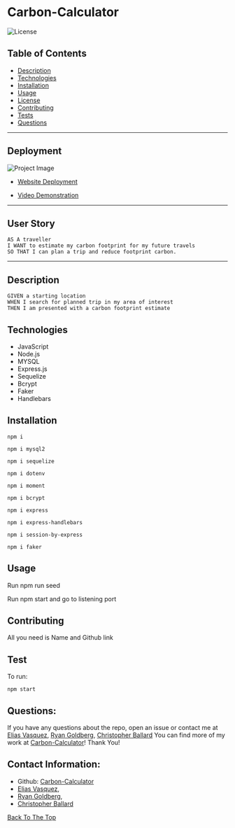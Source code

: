 # Carbon-Calculator
![License](https://img.shields.io/badge/License-MIT-green.svg)

## Table of Contents
- [Description](#description)
- [Technologies](#technologies)
- [Installation](#installation)
- [Usage](#usage)
- [License](#license)
- [Contributing](#contributing)
- [Tests](#tests)
- [Questions](#questions)


---

## Deployment

![Project Image](.)

- [Website Deployment](https://fierce-reef-90500.herokuapp.com/)

- [Video Demonstration](https://drive.google.com/file/d/1kiDlETCKRlGwdctM88CnNF17vWwDlj2V/view?usp=sharing)


---
## User Story

```
AS A traveller
I WANT to estimate my carbon footprint for my future travels
SO THAT I can plan a trip and reduce footprint carbon.
```


---

## Description

```
GIVEN a starting location 
WHEN I search for planned trip in my area of interest
THEN I am presented with a carbon footprint estimate 
```

## Technologies

- JavaScript
- Node.js
- MYSQL
- Express.js
- Sequelize
- Bcrypt
- Faker
- Handlebars

## Installation
```
npm i
```
```
npm i mysql2
```
```
npm i sequelize
```
```
npm i dotenv 
```
```
npm i moment 
```
```
npm i bcrypt 
```
```
npm i express 
```
```
npm i express-handlebars
```
```
npm i session-by-express 
```
```
npm i faker
```

## Usage

Run npm run seed

Run npm start and go to listening port

## Contributing

All you need is Name and Github link

## Test

To run:
```
npm start
```

## Questions:

If you have any questions about the repo, open an issue or contact me at [Elias Vasquez](https://github.com/gokublue007/), [Ryan Goldberg](https://github.com/ryann127), [Christopher Ballard](https://github.com/ballardcryan) You can find more of my work at [Carbon-Calculator](https://github.com/gokublue007/carbon-calculator)! Thank You!


## Contact Information:

  - Github: [Carbon-Calculator](https://github.com/gokublue007/carbon-calculator)
  - [Elias Vasquez](https://github.com/gokublue007/), 
  - [Ryan Goldberg](https://github.com/ryann127), 
  - [Christopher Ballard](https://github.com/ballardcryan) 


[Back To The Top](#read-me-template)
